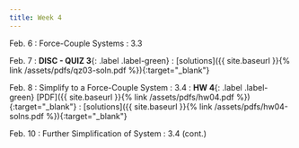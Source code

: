 ```yaml
---
title: Week 4
---
```

Feb. 6 
: Force-Couple Systems 
  : 3.3


Feb. 7
: **DISC - QUIZ 3**{: .label .label-green} 
  : [solutions]({{ site.baseurl }}{% link /assets/pdfs/qz03-soln.pdf %}){:target="_blank"}

Feb. 8
: Simplify to a Force-Couple System
  : 3.4 
: **HW 4**{: .label .label-green} [PDF]({{ site.baseurl }}{% link /assets/pdfs/hw04.pdf %}){:target="_blank"}
  : [solutions]({{ site.baseurl }}{% link /assets/pdfs/hw04-solns.pdf %}){:target="_blank"}

Feb. 10
: Further Simplification of System
  : 3.4 (cont.)
